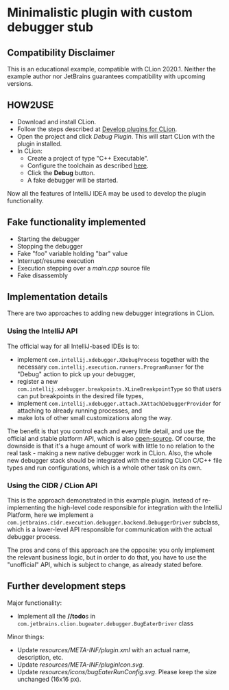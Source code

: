 Minimalistic plugin with custom debugger stub
===

Compatibility Disclaimer
---
This is an educational example, compatible with CLion 2020.1. Neither the example author nor JetBrains guarantees
compatibility with upcoming versions.

HOW2USE
---
 - Download and install CLion.
 - Follow the steps described at [Develop plugins for CLion](https://www.jetbrains.com/help/clion/develop-plugins-for-clion.html).
 - Open the project and click *Debug Plugin*. This will start CLion with the plugin installed.
 - In CLion:
   - Create a project of type "C++ Executable".
   - Configure the toolchain as described [here](https://www.jetbrains.com/help/clion/quick-tutorial-on-configuring-clion-on-windows.html).
   - Click the **Debug** button.
   - A fake debugger will be started.

Now all the features of IntelliJ IDEA may be used to develop the plugin functionality.

Fake functionality implemented
---
- Starting the debugger
- Stopping the debugger
- Fake "foo" variable holding "bar" value
- Interrupt/resume execution
- Execution stepping over a *main.cpp* source file
- Fake disassembly

Implementation details
---
There are two approaches to adding new debugger integrations in CLion.

### Using the IntelliJ API
The official way for all IntelliJ-based IDEs is to:
- implement `com.intellij.xdebugger.XDebugProcess` together with the necessary `com.intellij.execution.runners.ProgramRunner`
for the "Debug" action to pick up your debugger,
- register a new `com.intellij.xdebugger.breakpoints.XLineBreakpointType`
so that users can put breakpoints in the desired file types,
- implement `com.intellij.xdebugger.attach.XAttachDebuggerProvider` for attaching to already running processes, and
- make lots of other small customizations along the way.

The benefit is that you control each and every little detail, and use the official and stable platform API, which is also
[open-source](https://github.com/JetBrains/intellij-community/tree/201/platform/xdebugger-api/src/com/intellij/xdebugger).
Of course, the downside is that it's a huge amount of work with little to no relation to the real task - making a new native
debugger work in CLion.
Also, the whole new debugger stack should be integrated with the existing CLion C/C++ file types and run configurations,
which is a whole other task on its own.

### Using the CIDR / CLion API
This is the approach demonstrated in this example plugin. Instead of re-implementing the high-level code responsible 
for integration with the IntelliJ Platform, here we implement a `com.jetbrains.cidr.execution.debugger.backend.DebuggerDriver`
subclass, which is a lower-level API responsible for communication with the actual debugger process.

The pros and cons of this approach are the opposite: you only implement the relevant business logic, but in order to do 
that, you have to use the "unofficial" API, which is subject to change, as already stated before.


Further development steps
---
Major functionality:
  * Implement all the **//todo**s in `com.jetbrains.clion.bugeater.debugger.BugEaterDriver` class

Minor things:
  * Update *resources/META-INF/plugin.xml* with an actual name, description, etc.
  * Update *resources/META-INF/pluginIcon.svg*.
  * Update *resources/icons/bugEaterRunConfig.svg*. Please keep the size unchanged (16x16 px).
